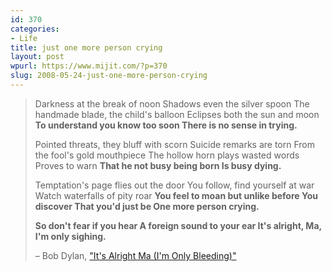 ```yaml
---
id: 370
categories:
- Life
title: just one more person crying
layout: post
wpurl: https://www.mijit.com/?p=370
slug: 2008-05-24-just-one-more-person-crying
---
```

<blockquote>Darkness at the break of noon
Shadows even the silver spoon
The handmade blade, the child's balloon
Eclipses both the sun and moon
<strong>To understand you know too soon
There is no sense in trying.</strong>

Pointed threats, they bluff with scorn
Suicide remarks are torn
From the fool's gold mouthpiece
The hollow horn plays wasted words
Proves to warn
<strong>That he not busy being born
Is busy dying.</strong>

Temptation's page flies out the door
You follow, find yourself at war
Watch waterfalls of pity roar
<strong>You feel to moan but unlike before
You discover
That you'd just be
One more person crying.</strong>

<strong>So don't fear if you hear
A foreign sound to your ear
It's alright, Ma, I'm only sighing.</strong>

– Bob Dylan, <a href="https://www.amazon.com/exec/obidos/ASIN/B00026WU9Q/ref=nosim/mijitcom">"It's Alright Ma (I'm Only Bleeding)"</a></blockquote>
